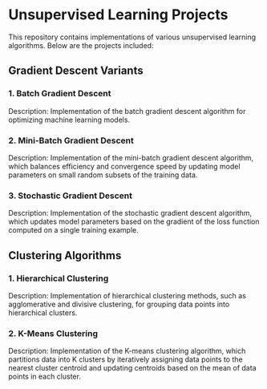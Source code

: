 # Unsupervised Learning Projects

This repository contains implementations of various unsupervised learning algorithms. Below are the projects included:

## Gradient Descent Variants

### 1. Batch Gradient Descent

Description: Implementation of the batch gradient descent algorithm for optimizing machine learning models.

### 2. Mini-Batch Gradient Descent

Description: Implementation of the mini-batch gradient descent algorithm, which balances efficiency and convergence speed by updating model parameters on small random subsets of the training data.

### 3. Stochastic Gradient Descent

Description: Implementation of the stochastic gradient descent algorithm, which updates model parameters based on the gradient of the loss function computed on a single training example.

## Clustering Algorithms

### 1. Hierarchical Clustering

Description: Implementation of hierarchical clustering methods, such as agglomerative and divisive clustering, for grouping data points into hierarchical clusters.

### 2. K-Means Clustering

Description: Implementation of the K-means clustering algorithm, which partitions data into K clusters by iteratively assigning data points to the nearest cluster centroid and updating centroids based on the mean of data points in each cluster.

